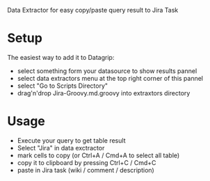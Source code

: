 Data Extractor for easy copy/paste query result to Jira Task

# Setup
The easiest way to add it to Datagrip:
- select something form your datasource to show results pannel
- select data extractors menu at the top right corner of this pannel
- select "Go to Scripts Directory"
- drag'n'drop Jira-Groovy.md.groovy into extraxtors directory

# Usage
- Execute your query to get table result
- Select "Jira" in data exctractor
- mark cells to copy (or Ctrl+A / Cmd+A to select all table)
- copy it to clipboard by pressing Ctrl+C / Cmd+C
- paste in Jira task (wiki / comment / description)
